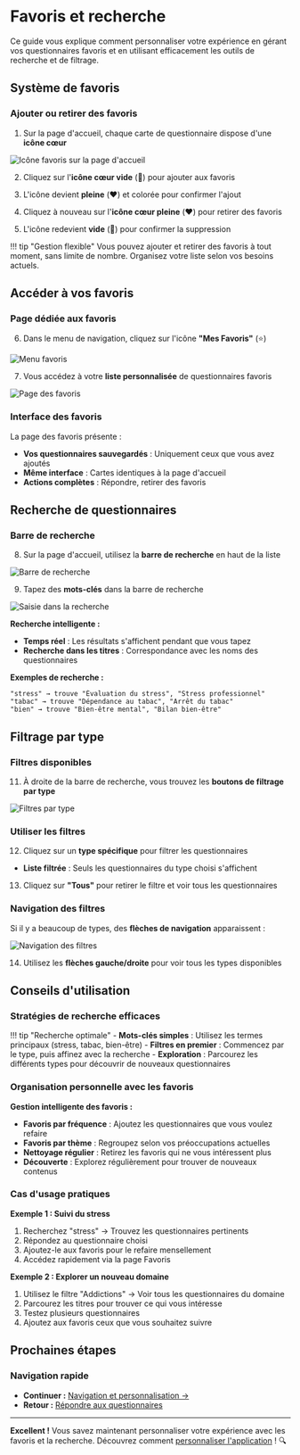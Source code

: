 # Favoris et recherche

Ce guide vous explique comment personnaliser votre expérience en gérant vos questionnaires favoris et en utilisant efficacement les outils de recherche et de filtrage.

## Système de favoris

### Ajouter ou retirer des favoris

1. Sur la page d'accueil, chaque carte de questionnaire dispose d'une **icône cœur**

<img src="/screenshots/utilisation/14-favorite-icon-homepage.png" alt="Icône favoris sur la page d'accueil" class="small">

2. Cliquez sur l'**icône cœur vide** (🤍) pour ajouter aux favoris

3. L'icône devient **pleine** (❤️) et colorée pour confirmer l'ajout

4. Cliquez à nouveau sur l'**icône cœur pleine** (❤️) pour retirer des favoris

5. L'icône redevient **vide** (🤍) pour confirmer la suppression

!!! tip "Gestion flexible"
    Vous pouvez ajouter et retirer des favoris à tout moment, sans limite de nombre. Organisez votre liste selon vos besoins actuels.

## Accéder à vos favoris

### Page dédiée aux favoris

6. Dans le menu de navigation, cliquez sur l'icône **"Mes Favoris"** (⭐)

<img src="/screenshots/utilisation/15-favorites-menu.png" alt="Menu favoris" class="small">

7. Vous accédez à votre **liste personnalisée** de questionnaires favoris

<img src="/screenshots/utilisation/16-favorites-page.png" alt="Page des favoris" class="large">

### Interface des favoris

La page des favoris présente :

- **Vos questionnaires sauvegardés** : Uniquement ceux que vous avez ajoutés
- **Même interface** : Cartes identiques à la page d'accueil
- **Actions complètes** : Répondre, retirer des favoris

## Recherche de questionnaires

### Barre de recherche

8. Sur la page d'accueil, utilisez la **barre de recherche** en haut de la liste

<img src="/screenshots/utilisation/17-search-bar.png" alt="Barre de recherche" class="medium">

9. Tapez des **mots-clés** dans la barre de recherche

<img src="/screenshots/utilisation/18-search-typing.png" alt="Saisie dans la recherche" class="small">

**Recherche intelligente :**  
- **Temps réel** : Les résultats s'affichent pendant que vous tapez  
- **Recherche dans les titres** : Correspondance avec les noms des questionnaires  

**Exemples de recherche :**
```
"stress" → trouve "Évaluation du stress", "Stress professionnel"
"tabac" → trouve "Dépendance au tabac", "Arrêt du tabac"
"bien" → trouve "Bien-être mental", "Bilan bien-être"
```

## Filtrage par type

### Filtres disponibles

11. À droite de la barre de recherche, vous trouvez les **boutons de filtrage par type**

<img src="/screenshots/utilisation/19-type-filters.png" alt="Filtres par type" class="medium">

### Utiliser les filtres

12. Cliquez sur un **type spécifique** pour filtrer les questionnaires

- **Liste filtrée** : Seuls les questionnaires du type choisi s'affichent

13. Cliquez sur **"Tous"** pour retirer le filtre et voir tous les questionnaires

### Navigation des filtres

Si il y a beaucoup de types, des **flèches de navigation** apparaissent :

<img src="/screenshots/utilisation/20-filter-navigation.png" alt="Navigation des filtres" class="large">

14. Utilisez les **flèches gauche/droite** pour voir tous les types disponibles

## Conseils d'utilisation

### Stratégies de recherche efficaces

!!! tip "Recherche optimale"
    - **Mots-clés simples** : Utilisez les termes principaux (stress, tabac, bien-être)
    - **Filtres en premier** : Commencez par le type, puis affinez avec la recherche
    - **Exploration** : Parcourez les différents types pour découvrir de nouveaux questionnaires

### Organisation personnelle avec les favoris

**Gestion intelligente des favoris :**  
- **Favoris par fréquence** : Ajoutez les questionnaires que vous voulez refaire  
- **Favoris par thème** : Regroupez selon vos préoccupations actuelles  
- **Nettoyage régulier** : Retirez les favoris qui ne vous intéressent plus  
- **Découverte** : Explorez régulièrement pour trouver de nouveaux contenus  

### Cas d'usage pratiques

**Exemple 1 : Suivi du stress**  
1. Recherchez "stress" → Trouvez les questionnaires pertinents  
2. Répondez au questionnaire choisi  
3. Ajoutez-le aux favoris pour le refaire mensellement  
4. Accédez rapidement via la page Favoris  

**Exemple 2 : Explorer un nouveau domaine**  
1. Utilisez le filtre "Addictions" → Voir tous les questionnaires du domaine  
2. Parcourez les titres pour trouver ce qui vous intéresse  
3. Testez plusieurs questionnaires  
4. Ajoutez aux favoris ceux que vous souhaitez suivre  

## Prochaines étapes

### Navigation rapide

- **Continuer :** [Navigation et personnalisation →](04-navigation-interface.md)
- **Retour :** [Répondre aux questionnaires](03-historique-resultats.md)

---

**Excellent !** Vous savez maintenant personnaliser votre expérience avec les favoris et la recherche. Découvrez comment [personnaliser l'application](04-navigation-interface.md) ! 🔍